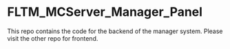 # FLTM_MCServer_Manager_Panel

This repo contains the code for the backend of the manager system. Please visit the other repo for frontend.

